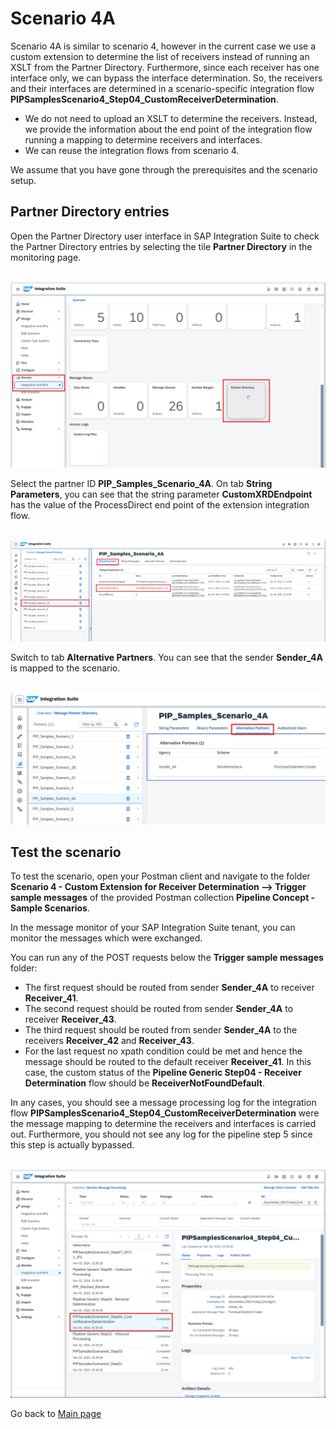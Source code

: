 # Scenario 4A

Scenario 4A is similar to scenario 4, however in the current case we use a custom extension to determine the list of receivers instead of running an XSLT
from the Partner Directory. Furthermore, since each receiver has one interface only, we can bypass the interface determination. So, the receivers and their interfaces
are determined in a scenario-specific integration flow **PIPSamplesScenario4_Step04_CustomReceiverDetermination**.
- We do not need to upload an XSLT to determine the receivers. Instead, we provide the information about the end point of the integration flow running a mapping to determine receivers and interfaces.
- We can reuse the integration flows from scenario 4.

We assume that you have gone through the prerequisites and the scenario setup.

## Partner Directory entries

Open the Partner Directory user interface in SAP Integration Suite to check the Partner Directory entries by selecting the tile **Partner Directory** in the monitoring page.

<br>![](/images/17_02_Scenario4A_PDTile.png)

Select the partner ID **PIP_Samples_Scenario_4A**. On tab **String Parameters**, you can see that the string parameter **CustomXRDEndpoint** has the value of the ProcessDirect end point of the extension integration flow.

<br>![](/images/17_03_Scenario4A_PDStringParameter.png)

Switch to tab **Alternative Partners**. You can see that the sender **Sender_4A** is mapped to the scenario.

<br>![](/images/17_04_Scenario4A_PDAlternativePartner.png)

## Test the scenario
To test the scenario, open your Postman client and navigate to the folder **Scenario 4 -  Custom Extension for Receiver Determination --> Trigger sample messages** of the provided Postman collection **Pipeline Concept - Sample Scenarios**.

In the message monitor of your SAP Integration Suite tenant, you can monitor the messages which were exchanged.

You can run any of the POST requests below the **Trigger sample messages** folder:
- The first request should be routed from sender **Sender_4A** to receiver **Receiver_41**.
- The second request should be routed from sender **Sender_4A** to receiver **Receiver_43**.
- The third request should be routed from sender **Sender_4A** to the receivers **Receiver_42** and **Receiver_43**.
- For the last request no xpath condition could be met and hence the message should be routed to the default receiver **Receiver_41**. In this case, the custom status of the **Pipeline Generic Step04 - Receiver Determination** flow should be **ReceiverNotFoundDefault**.

In any cases, you should see a message processing log for the integration flow **PIPSamplesScenario4_Step04_CustomReceiverDetermination** were the message mapping to determine the receivers and interfaces is carried out.
Furthermore, you should not see any log for the pipeline step 5 since this step is actually bypassed.

<br>![](/images/17_01_Scenario4A_MPL.png)

Go back to [Main page](../../README.md)
